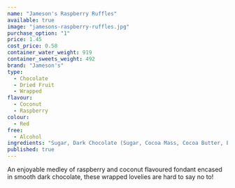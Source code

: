 ```yaml
---
name: "Jameson's Raspberry Ruffles"
available: true
image: "jamesons-raspberry-ruffles.jpg"
purchase_option: "1"
price: 1.45
cost_price: 0.58
container_water_weight: 919
container_sweets_weight: 492
brand: "Jameson's"
type: 
  - Chocolate
  - Dried Fruit
  - Wrapped
flavour: 
  - Coconut
  - Raspberry
colour: 
  - Red
free: 
  - Alcohol
ingredients: "Sugar, Dark Chocolate (Sugar, Cocoa Mass, Cocoa Butter, Emulsifier: Soya Lecithin E322), Coconut (19%), Glucose Syrup, Citric Acid, Invertase, Colours: E122"
published: true
---
```

An enjoyable medley of raspberry and coconut flavoured fondant encased in smooth dark chocolate, these wrapped lovelies are hard to say no to!